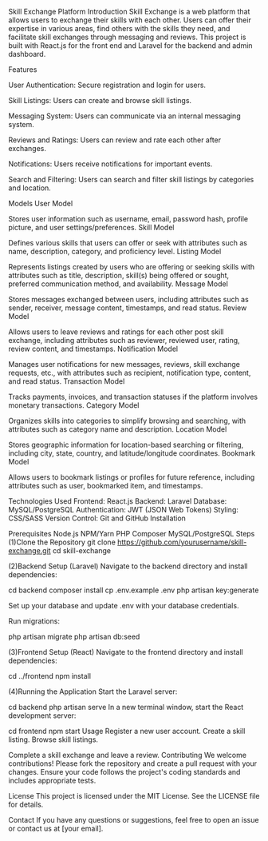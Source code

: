 Skill Exchange Platform
Introduction
Skill Exchange is a web platform that allows users to exchange their skills with each other. Users can offer their expertise in various areas, find others with the skills they need, and facilitate skill exchanges through messaging and reviews. This project is built with React.js for the front end and Laravel for the backend and admin dashboard.

Features

User Authentication: Secure registration and login for users.

Skill Listings: Users can create and browse skill listings.

Messaging System: Users can communicate via an internal messaging system.

Reviews and Ratings: Users can review and rate each other after exchanges.

Notifications: Users receive notifications for important events.

Search and Filtering: Users can search and filter skill listings by categories and location.

Models
User Model

Stores user information such as username, email, password hash, profile picture, and user settings/preferences.
Skill Model

Defines various skills that users can offer or seek with attributes such as name, description, category, and proficiency level.
Listing Model

Represents listings created by users who are offering or seeking skills with attributes such as title, description, skill(s) being offered or sought, preferred communication method, and availability.
Message Model

Stores messages exchanged between users, including attributes such as sender, receiver, message content, timestamps, and read status.
Review Model

Allows users to leave reviews and ratings for each other post skill exchange, including attributes such as reviewer, reviewed user, rating, review content, and timestamps.
Notification Model

Manages user notifications for new messages, reviews, skill exchange requests, etc., with attributes such as recipient, notification type, content, and read status.
Transaction Model

Tracks payments, invoices, and transaction statuses if the platform involves monetary transactions.
Category Model

Organizes skills into categories to simplify browsing and searching, with attributes such as category name and description.
Location Model

Stores geographic information for location-based searching or filtering, including city, state, country, and latitude/longitude coordinates.
Bookmark Model

Allows users to bookmark listings or profiles for future reference, including attributes such as user, bookmarked item, and timestamps.

Technologies Used
Frontend: React.js
Backend: Laravel
Database: MySQL/PostgreSQL
Authentication: JWT (JSON Web Tokens)
Styling: CSS/SASS
Version Control: Git and GitHub
Installation

Prerequisites
Node.js
NPM/Yarn
PHP
Composer
MySQL/PostgreSQL
Steps
(1)Clone the Repository
git clone https://github.com/yourusername/skill-exchange.git
cd skill-exchange

(2)Backend Setup (Laravel)
Navigate to the backend directory and install dependencies:


cd backend
composer install
cp .env.example .env
php artisan key:generate

Set up your database and update .env with your database credentials.

Run migrations:

php artisan migrate
php artisan db:seed

(3)Frontend Setup (React)
Navigate to the frontend directory and install dependencies:


cd ../frontend
npm install

(4)Running the Application
Start the Laravel server:

cd backend
php artisan serve
In a new terminal window, start the React development server:

cd frontend
npm start
Usage
Register a new user account.
Create a skill listing.
Browse skill listings.

Complete a skill exchange and leave a review.
Contributing
We welcome contributions! Please fork the repository and create a pull request with your changes. Ensure your code follows the project's coding standards and includes appropriate tests.

License
This project is licensed under the MIT License. See the LICENSE file for details.

Contact
If you have any questions or suggestions, feel free to open an issue or contact us at [your email].
